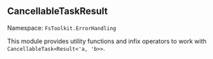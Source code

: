 ## CancellableTaskResult

Namespace: `FsToolkit.ErrorHandling`

This module provides utility functions and infix operators to work with `CancellableTask<Result<'a, 'b>>`.
